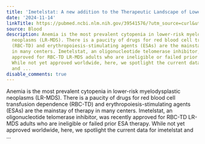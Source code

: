 ```yaml
---
title: 'Imetelstat: A new addition to the Therapeutic Landscape of Lower-Risk MDS'
date: '2024-11-14'
linkTitle: https://pubmed.ncbi.nlm.nih.gov/39541576/?utm_source=curl&utm_medium=rss&utm_campaign=journals&utm_content=7603509&fc=None&ff=20241115181608&v=2.18.0.post9+e462414
source: Blood
description: Anemia is the most prevalent cytopenia in lower-risk myelodysplastic
  neoplasms (LR-MDS). There is a paucity of drugs for red blood cell transfusion dependence
  (RBC-TD) and erythropoiesis-stimulating agents (ESAs) are the mainstay of therapy
  in many centers. Imetelstat, an oligonucleotide telomerase inhibitor, was recently
  approved for RBC-TD LR-MDS adults who are ineligible or failed prior ESA therapy.
  While not yet approved worldwide, here, we spotlight the current data for imetelstat
  and ...
disable_comments: true
---
```

Anemia is the most prevalent cytopenia in lower-risk myelodysplastic neoplasms (LR-MDS). There is a paucity of drugs for red blood cell transfusion dependence (RBC-TD) and erythropoiesis-stimulating agents (ESAs) are the mainstay of therapy in many centers. Imetelstat, an oligonucleotide telomerase inhibitor, was recently approved for RBC-TD LR-MDS adults who are ineligible or failed prior ESA therapy. While not yet approved worldwide, here, we spotlight the current data for imetelstat and ...